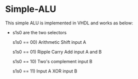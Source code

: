 # Simple-ALU
This simple ALU is implemented in VHDL and works as below:

* s1s0 are the two selectors
 
  s1s0 == 00) Arithmetic Shift input A
  
  s1s0 == 01) Ripple Carry Add input A and B
  
  s1s0 == 10) Two's complement input B
  
  s1s0 == 11) Input A XOR input B 
  
  
  

  

